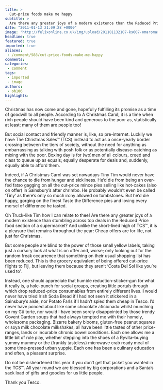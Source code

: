 ```yaml
---
title: >
  Cut-price foods make me happy
subtitle: >
  Are there any greater joys of a modern existence than the Reduced Price section of a supermarket?
date: "2011-01-13 21:09:28 +0000"
image: "http://felixonline.co.uk/img/upload/201101132107-ks607-omaromar.jpg"
headline: true
featured: true
imported: true
aliases:
 - /comment/588/cut-price-foods-make-me-happy
comments:
categories:
 - comment
tags:
 - imported
 - image
authors:
 - oh106
highlights:
---
```


Christmas has now come and gone, hopefully fulfilling its promise as a time of goodwill to all people. According to A Christmas Carol, it is a time when rich people should have been kind and generous to the poor as, statistically at least; many of them are people too!

But social contact and friendly manner is, like, so pre-internet. Luckily we have The Christmas Sales™ (TCS) instead to act as a once-yearly border crossing between the tiers of society, without the need for anything as embarrassing as talking with posh folk or as potentially disease-catching as mixing with the poor. Boxing day is for (wo)men of all colours, creed and class to queue up as equals; equally desperate for deals and, suddenly, equally able to afford them.

Indeed, if A Christmas Carol was set nowadays Tiny Tim would never have the chance to die from hunger and sickliness. He’d die from being an over-fed fatso gagging on all the cut-price mince pies selling like hot-cakes (also on offer) in Sainsbury’s after chrimbo. He probably wouldn’t even be called ‘Tiny’ as there’s only so much irony allowed on tombstones. But he’d die happy, gorging on the finest Taste the Difference pies and loving every morsel of difference he tasted.

Oh Truck-like Tim how I can relate to thee! Are there any greater joys of a modern existence than stumbling across top deals in the Reduced Price food section of a supermarket? And unlike the short-lived high of TCS™, it is a pleasure that remains throughout the year: Cheap offers are for life, not just for Christmas.

But some people are blind to the power of those small yellow labels, taking just a cursory look at what is on offer and, worse; only looking out for the random freak occurrence that something on their usual shopping list has been reduced. This is the grocery equivalent of being offered cut-price flights to Fiji, but leaving them because they aren’t ‘Costa Del Sol like you’re used to’.

Instead, one should appreciate that humble reduction-sticker-gun for what it really is, a hole-punch for social groups, creating little portals through which drop reduced-price consumables from entirely different lives. I would never have tried Irish Soda Bread if I had not seen it stickered in a Sainsbury’s aisle, nor Potato Farls if I hadn’t spied them cheap in Tesco. I’d never have ponced about like some chocolate aficionado whilst munching on my Gü torte, nor would I have been sorely disappointed by those trendy Covent Garden soups that had always tempted me with their homely, wholesome packaging. Bizarre bakery blooms, gluten-free peanut squares or soya milk chocolate milkshakes, all have been little tastes of other price-ranges, lands or incurable chronic bowel conditions. Each one allows me a little bit of role play, whether stepping into the shoes of a Ryvita–buying yummy mummy or the (frankly tasteless) microwave crab ready meal of some time-pressed urban yuppie. Each one has been a culinary education and often, a pleasant surprise.

Do not be disheartened this year if you don’t get that jacket you wanted in the TCS™. All year round we are blessed by big corporations and a Santa’s sack load of gifts and goodies for us little people.

Thank you Tesco.
